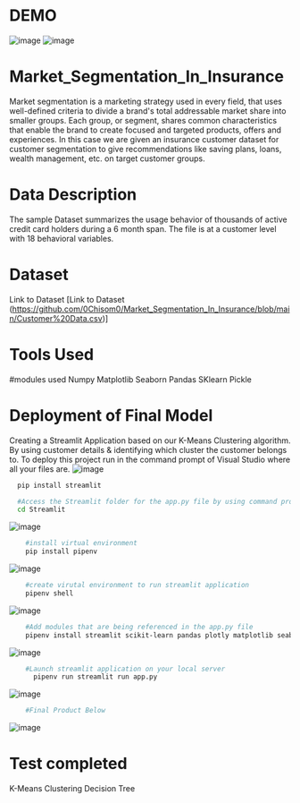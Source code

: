 # DEMO
![image](https://github.com/0Chisom0/Market_Segmentation_In_Insurance/assets/122185866/2e0deece-d0ab-439e-a325-767cb75fc9fd) ![image](https://github.com/0Chisom0/Market_Segmentation_In_Insurance/assets/122185866/4ea4ff6f-8e4b-4e76-a71d-b78d6cf686d3) 





# Market_Segmentation_In_Insurance
Market segmentation is a marketing strategy used in every field, that uses well-defined criteria to divide a brand's total addressable market share into smaller groups. Each group, or segment, shares common characteristics that enable the brand to create focused and targeted products, offers and experiences. In this case we are given an insurance customer dataset for customer segmentation to give recommendations like saving plans, loans, wealth management, etc. on target customer groups.


# Data Description
The sample Dataset summarizes the usage behavior of thousands of active credit card holders during a 6 month span. The file is at a customer level with 18 behavioral variables.


# Dataset
Link to Dataset [Link to Dataset
(https://github.com/0Chisom0/Market_Segmentation_In_Insurance/blob/main/Customer%20Data.csv)]

# Tools Used
#modules used 
Numpy
Matplotlib
Seaborn
Pandas
SKlearn
Pickle

# Deployment of Final Model
Creating a Streamlit Application based on our K-Means Clustering algorithm. By using customer details & identifying which cluster the customer belongs to. To deploy this project run in the command prompt of Visual Studio where all your files are.
![image](https://github.com/0Chisom0/Market_Segmentation_In_Insurance/assets/122185866/907d6949-92c1-4162-b0e2-38dcf8b81ade)


```bash
  pip install streamlit
```
```bash
  #Access the Streamlit folder for the app.py file by using command prompt instructions
  cd Streamlit
```

  ![image](https://github.com/0Chisom0/Market_Segmentation_In_Insurance/assets/122185866/5d685c68-21b3-4963-a031-d77ee0bd3fc9)
  
```bash
    #install virtual environment
    pip install pipenv
```

![image](https://github.com/0Chisom0/Market_Segmentation_In_Insurance/assets/122185866/ca355a45-3084-49bc-a9de-94394dd3551a)


```bash
    #create virutal environment to run streamlit application
    pipenv shell
```

![image](https://github.com/0Chisom0/Market_Segmentation_In_Insurance/assets/122185866/381c6e71-e044-4d4a-b460-59de8fba7a9b) 

```bash
    #Add modules that are being referenced in the app.py file
    pipenv install streamlit scikit-learn pandas plotly matplotlib seaborn pickle
```
![image](https://github.com/0Chisom0/Market_Segmentation_In_Insurance/assets/122185866/cfc5f1eb-100b-4c02-b76c-7c0e682e4b94)


```bash
    #Launch streamlit application on your local server
      pipenv run streamlit run app.py     
```
![image](https://github.com/0Chisom0/Market_Segmentation_In_Insurance/assets/122185866/1075debe-effa-4d01-a65a-3c107f38e7a8)

```bash
    #Final Product Below
```
![image](https://github.com/0Chisom0/Market_Segmentation_In_Insurance/assets/122185866/2e0deece-d0ab-439e-a325-767cb75fc9fd) 

# Test completed
K-Means Clustering
Decision Tree


